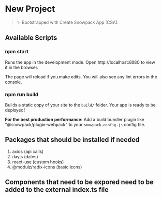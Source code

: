# New Project

> ✨ Bootstrapped with Create Snowpack App (CSA).

## Available Scripts

### npm start

Runs the app in the development mode.
Open http://localhost:8080 to view it in the browser.

The page will reload if you make edits.
You will also see any lint errors in the console.

### npm run build

Builds a static copy of your site to the `build/` folder.
Your app is ready to be deployed!

**For the best production performance:** Add a build bundler plugin like "@snowpack/plugin-webpack" to your `snowpack.config.js` config file.

## Packages that should be installed if needed

1. axios (api calls)
2. dayjs (dates)
3. react-use (custom hooks)
4. @modulz/radix-icons (basic icons)


## Components that need to be expored need to be added to the external index.ts file
